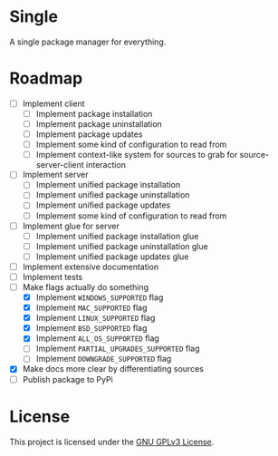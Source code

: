 # Single
A single package manager for everything.

# Roadmap
 - [ ] Implement client
    - [ ] Implement package installation
    - [ ] Implement package uninstallation
    - [ ] Implement package updates
    - [ ] Implement some kind of configuration to read from
    - [ ] Implement context-like system for sources to grab for source-server-client interaction
 - [ ] Implement server
    - [ ] Implement unified package installation
    - [ ] Implement unified package uninstallation
    - [ ] Implement unified package updates
    - [ ] Implement some kind of configuration to read from
 - [ ] Implement glue for server
    - [ ] Implement unified package installation glue
    - [ ] Implement unified package uninstallation glue
    - [ ] Implement unified package updates glue
 - [ ] Implement extensive documentation
 - [ ] Implement tests
 - [ ] Make flags actually do something
    - [x] Implement `WINDOWS_SUPPORTED` flag
    - [x] Implement `MAC_SUPPORTED` flag
    - [x] Implement `LINUX_SUPPORTED` flag
    - [x] Implement `BSD_SUPPORTED` flag
    - [x] Implement `ALL_OS_SUPPORTED` flag
    - [ ] Implement `PARTIAL_UPGRADES_SUPPORTED` flag 
    - [ ] Implement `DOWNGRADE_SUPPORTED` flag
 - [x] Make docs more clear by differentiating sources
 - [ ] Publish package to PyPi

# License
This project is licensed under the [GNU GPLv3 License](https://choosealicense.com/licenses/gpl-3.0/).

